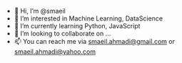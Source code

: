 - 👋 Hi, I’m @smaeil
- 👀 I’m interested in Machine Learning, DataScience
- 🌱 I’m currently learning Python, JavaScript
- 💞️ I’m looking to collaborate on ...
- 📫 You can reach me via smaeil.ahmadi@gmail.com or smaeil.ahmadi@yahoo.com


